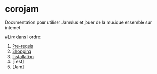 # corojam
Documentation pour utiliser Jamulus et jouer de la musique ensemble sur internet

#Lire dans l'ordre:
  1. [Pre-requis](https://github.com/fredsiva/corojam/blob/master/readme_1_pre_requis.md)
  2. [Shopping](https://github.com/fredsiva/corojam/blob/master/readme_2_shopping.md)
  3. [Installation](https://github.com/fredsiva/corojam/blob/master/readme_3_installation.md)
  4. [Test]
  5. [Jam]
